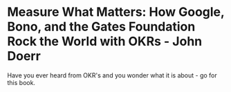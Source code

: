 # Measure What Matters: How Google, Bono, and the Gates Foundation Rock the World with OKRs - John Doerr
Have you ever heard from OKR's and you wonder what it is about - go for this book. 